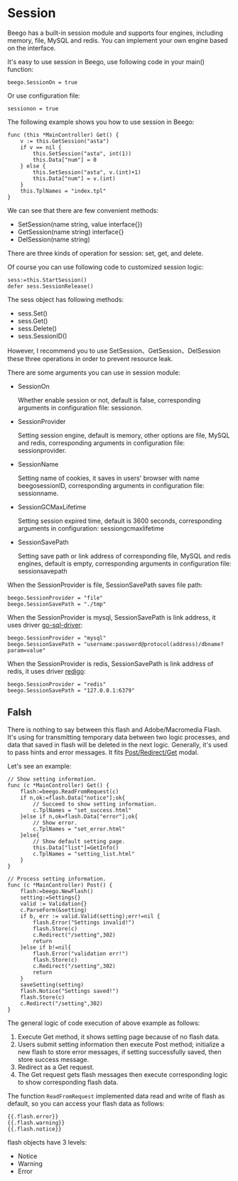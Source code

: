 # Session

Beego has a built-in session module and supports four engines, including memory, file, MySQL and redis. You can implement your own engine based on the interface.

It's easy to use session in Beego, use following code in your main() function:

	beego.SessionOn = true

Or use configuration file:

	sessionon = true

The following example shows you how to use session in Beego:

	func (this *MainController) Get() {
		v := this.GetSession("asta")
		if v == nil {
			this.SetSession("asta", int(1))
			this.Data["num"] = 0
		} else {
			this.SetSession("asta", v.(int)+1)
			this.Data["num"] = v.(int)
		}
		this.TplNames = "index.tpl"
	}

We can see that there are few convenient methods:

- SetSession(name string, value interface{})
- GetSession(name string) interface{}
- DelSession(name string)

There are three kinds of operation for session: set, get, and delete.

Of course you can use following code to customized session logic:

	sess:=this.StartSession()
	defer sess.SessionRelease()

The sess object has following methods:

* sess.Set()
* sess.Get()
* sess.Delete()
* sess.SessionID()

However, I recommend you to use SetSession、GetSession、DelSession these three operations in order to prevent resource leak.

There are some arguments you can use in session module:

- SessionOn

	Whether enable session or not, default is false, corresponding arguments in configuration file: sessionon.

- SessionProvider

	Setting session engine, default is memory, other options are file, MySQL and redis, corresponding arguments in configuration file: sessionprovider.

- SessionName

	Setting name of cookies, it saves in users' browser with name beegosessionID, corresponding arguments in configuration file: sessionname.

- SessionGCMaxLifetime

	Setting session expired time, default is 3600 seconds, corresponding arguments in configuration: sessiongcmaxlifetime

- SessionSavePath

	Setting save path or link address of corresponding file, MySQL and redis engines, default is empty, corresponding arguments in configuration file: sessionsavepath

When the SessionProvider is file, SessionSavePath saves file path:

	beego.SessionProvider = "file"
	beego.SessionSavePath = "./tmp"

When the SessionProvider is mysql, SessionSavePath is link address, it uses driver [go-sql-driver](https://github.com/go-sql-driver/mysql):

	beego.SessionProvider = "mysql"
	beego.SessionSavePath = "username:password@protocol(address)/dbname?param=value"

When the SessionProvider is redis, SessionSavePath is link address of redis, it uses driver [redigo](https://github.com/garyburd/redigo):

	beego.SessionProvider = "redis"
	beego.SessionSavePath = "127.0.0.1:6379"

## Falsh

There is nothing to say between this flash and Adobe/Macromedia Flash. It's using for transmitting temporary data between two logic processes, and data that saved in flash will be deleted in the next logic. Generally, it's used to pass hints and error messages. It fits [Post/Redirect/Get](http://en.wikipedia.org/wiki/Post/Redirect/Get) modal.

Let's see an example:

	// Show setting information.
	func (c *MainController) Get() {
		flash:=beego.ReadFromRequest(c)
		if n,ok:=flash.Data["notice"];ok{
			// Succeed to show setting information.
			c.TplNames = "set_success.html"
		}else if n,ok=flash.Data["error"];ok{
			// Show error.
			c.TplNames = "set_error.html"
		}else{
			// Show default setting page.
			this.Data["list"]=GetInfo()
			c.TplNames = "setting_list.html"
		}
	}
	
	// Process setting information.
	func (c *MainController) Post() {
		flash:=beego.NewFlash()
		setting:=Settings{}
		valid := Validation{}
		c.ParseForm(&setting)
		if b, err := valid.Valid(setting);err!=nil {
			flash.Error("Settings invalid!")
			flash.Store(c)
			c.Redirect("/setting",302)
			return
		}else if b!=nil{
			flash.Error("validation err!")
			flash.Store(c)
			c.Redirect("/setting",302)
			return
		}	
		saveSetting(setting)
		flash.Notice("Settings saved!")
		flash.Store(c)
		c.Redirect("/setting",302)
	}

The general logic of code execution of above example as follows:

1. Execute Get method, it shows setting page because of no flash data.
2. Users submit setting information then execute Post method; initialize a new flash to store error messages, if setting successfully saved, then store success message.
3. Redirect as a Get request.
4. The Get request gets flash messages then execute corresponding logic to show corresponding flash data.

The function `ReadFromRequest` implemented data read and write of flash as default, so you can access your flash data as follows:

	{{.flash.error}}
	{{.flash.warning}}
	{{.flash.notice}}
	
flash objects have 3 levels:

- Notice
- Warning 
- Error